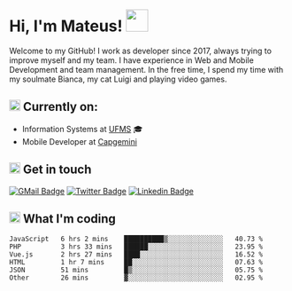 # Hi, I'm Mateus! <img src="https://media.giphy.com/media/Lp2DXaHwco9FK/giphy.gif" width="40" height="40" />

Welcome to my GitHub! I work as developer since 2017, always trying to improve myself and my team. I have experience in Web and Mobile Development and team management. In the free time, I spend my time with my soulmate Bianca, my cat Luigi and playing video games.

## <img src="https://github.githubassets.com/images/icons/emoji/unicode/1f469-1f4bb.png" width="20" height="20" /> Currently on:
- Information Systems at [UFMS](https://www.ufms.br) :mortar_board:
- Mobile Developer at [Capgemini](https://www.capgemini.com)

## <img src="https://github.githubassets.com/images/icons/emoji/unicode/2615.png" width="20" height="20"/> Get in touch
[![GMail Badge](https://img.shields.io/badge/Gmail-D14836?style=for-the-badge&logo=gmail&logoColor=white&link=http://mailto:mateusragazzi.b@gmail.com)](http://malito:mateusragazzi.b@gmail.com)
[![Twitter Badge](https://img.shields.io/badge/Twitter-1DA1F2?style=for-the-badge&logo=twitter&logoColor=white&link=https://twitter.com/r_mateus39)](https://twitter.com/r_mateus39)
[![Linkedin Badge](https://img.shields.io/badge/LinkedIn-0077B5?style=for-the-badge&logo=linkedin&logoColor=white&link=https://www.linkedin.com/in/mateus-ragazzi/)](https://www.linkedin.com/in/mateus-ragazzi/)

## <img src="https://github.githubassets.com/images/icons/emoji/unicode/1f4ca.png" width="20" height="20"/> What I'm coding

<!--START_SECTION:waka-->

```text
JavaScript   6 hrs 2 mins    ██████████▒░░░░░░░░░░░░░░   40.73 %
PHP          3 hrs 33 mins   ██████░░░░░░░░░░░░░░░░░░░   23.95 %
Vue.js       2 hrs 27 mins   ████░░░░░░░░░░░░░░░░░░░░░   16.52 %
HTML         1 hr 7 mins     ██░░░░░░░░░░░░░░░░░░░░░░░   07.63 %
JSON         51 mins         █▒░░░░░░░░░░░░░░░░░░░░░░░   05.75 %
Other        26 mins         ▓░░░░░░░░░░░░░░░░░░░░░░░░   02.95 %
```

<!--END_SECTION:waka-->
